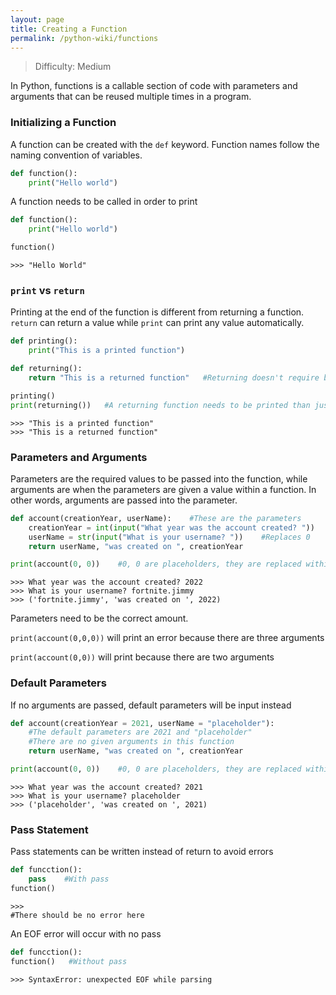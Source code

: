 ```yaml
---
layout: page
title: Creating a Function
permalink: /python-wiki/functions
---
```

> Difficulty: Medium
> 

In Python, functions is a callable section of code with parameters and arguments that can be reused multiple times in a program.

### ********************************Initializing a Function********************************

A function can be created with the `def` keyword. Function names follow the naming convention of variables.

```python
def function():
	print("Hello world")
```

A function needs to be called in order to print

```python
def function():
	print("Hello world")

function()
```

```
>>> "Hello World"
```

### `print` vs `return`

Printing at the end of the function is different from returning a function. `return` can return a value while `print` can print any value automatically.

```python
def printing():
	print("This is a printed function")

def returning():
	return "This is a returned function"   #Returning doesn't require brackets

printing()
print(returning())   #A returning function needs to be printed than just called
```

```
>>> "This is a printed function"
>>> "This is a returned function"
```

### Parameters and Arguments

Parameters are the required values to be passed into the function, while arguments are when the parameters are given a value within a function. In other words, arguments are passed into the parameter.

```python
def account(creationYear, userName):    #These are the parameters
	creationYear = int(input("What year was the account created? "))   #These are the arguments
	userName = str(input("What is your username? "))    #Replaces 0
	return userName, "was created on ", creationYear 

print(account(0, 0))    #0, 0 are placeholders, they are replaced within the code
```

```
>>> What year was the account created? 2022
>>> What is your username? fortnite.jimmy
>>> ('fortnite.jimmy', 'was created on ', 2022)
```

Parameters need to be the correct amount.

`print(account(0,0,0))` will print an error because there are three arguments

`print(account(0,0))` will print because there are two arguments

### Default Parameters

If no arguments are passed, default parameters will be input instead 

```python
def account(creationYear = 2021, userName = "placeholder"):
	#The default parameters are 2021 and "placeholder"
	#There are no given arguments in this function
	return userName, "was created on ", creationYear 

print(account(0, 0))    #0, 0 are placeholders, they are replaced within the code
```

```
>>> What year was the account created? 2021
>>> What is your username? placeholder
>>> ('placeholder', 'was created on ', 2021)
```

### Pass Statement

Pass statements can be written instead of return to avoid errors

```python
def funcction():
	pass    #With pass
function()
```

```
>>> 
#There should be no error here
```

An EOF error will occur with no pass

```python
def funcction(): 
function()   #Without pass
```

```
>>> SyntaxError: unexpected EOF while parsing
```